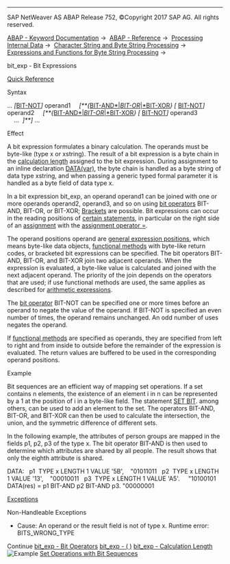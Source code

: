   

* * *

SAP NetWeaver AS ABAP Release 752, ©Copyright 2017 SAP AG. All rights reserved.

[ABAP - Keyword Documentation](javascript:call_link\('abenabap.htm'\)) →  [ABAP - Reference](javascript:call_link\('abenabap_reference.htm'\)) →  [Processing Internal Data](javascript:call_link\('abenabap_data_working.htm'\)) →  [Character String and Byte String Processing](javascript:call_link\('abenabap_data_string.htm'\)) →  [Expressions and Functions for Byte String Processing](javascript:call_link\('abenbyte_processing_expr_func.htm'\)) → 

bit\_exp - Bit Expressions

[Quick Reference](javascript:call_link\('abenbit_exp_shortref.htm'\))

Syntax

... *\[*[BIT-NOT](javascript:call_link\('abenbit_operators.htm'\))*\]* operand1
    *\[**{*[BIT-AND*|*BIT-OR*|*BIT-XOR](javascript:call_link\('abenbit_operators.htm'\))*}* *\[* [BIT-NOT](javascript:call_link\('abenbit_operators.htm'\))*\]* operand2
    *\[**{*[BIT-AND*|*BIT-OR*|*BIT-XOR](javascript:call_link\('abenbit_operators.htm'\))*}* *\[* [BIT-NOT](javascript:call_link\('abenbit_operators.htm'\))*\]* operand3
    ...  *\]**\]* ...

Effect

A bit expression formulates a binary calculation. The operands must be byte-like (type x or xstring). The result of a bit expression is a byte chain in the [calculation length](javascript:call_link\('abenbitexp_length.htm'\)) assigned to the bit expression. During assignment to an inline declaration [DATA(var)](javascript:call_link\('abendata_inline.htm'\)), the byte chain is handled as a byte string of data type xstring, and when passing a generic typed formal parameter it is handled as a byte field of data type x.

In a bit expression bit\_exp, an operand operand1 can be joined with one or more operands operand2, operand3, and so on using [bit operators](javascript:call_link\('abenbit_operators.htm'\)) BIT-AND, BIT-OR, or BIT-XOR; [Brackets](javascript:call_link\('abenbit_brackets.htm'\)) are possible. Bit expressions can occur in the reading positions of [certain statements](javascript:call_link\('abenexpression_positions.htm'\)), in particular on the right side of an [assignment](javascript:call_link\('abenequals_bit_expr.htm'\)) with the [assignment operator \=](javascript:call_link\('abenequals_operator.htm'\)).

The operand positions operand are [general expression positions](javascript:call_link\('abengeneral_expr_position_glosry.htm'\) "Glossary Entry"), which means byte-like data objects, [functional methods](javascript:call_link\('abenfunctional_method_glosry.htm'\) "Glossary Entry") with byte-like return codes, or bracketed bit expressions can be specified. The bit operators BIT-AND, BIT-OR, and BIT-XOR join two adjacent operands. When the expression is evaluated, a byte-like value is calculated and joined with the next adjacent operand. The priority of the join depends on the operators that are used; if use functional methods are used, the same applies as described for [arithmetic expressions](javascript:call_link\('abapcompute_arith.htm'\)).

The [bit operator](javascript:call_link\('abenbit_operators.htm'\)) BIT-NOT can be specified one or more times before an operand to negate the value of the operand. If BIT-NOT is specified an even number of times, the operand remains unchanged. An odd number of uses negates the operand.

If [functional methods](javascript:call_link\('abenfunctional_method_glosry.htm'\) "Glossary Entry") are specified as operands, they are specified from left to right and from inside to outside before the remainder of the expression is evaluated. The return values are buffered to be used in the corresponding operand positions.

Example

Bit sequences are an efficient way of mapping set operations. If a set contains n elements, the existence of an element i in n can be represented by a 1 at the position of i in a byte-like field. The statement [SET BIT](javascript:call_link\('abapset_bit.htm'\)). among others, can be used to add an element to the set. The operators BIT-AND, BIT-OR, and BIT-XOR can then be used to calculate the intersection, the union, and the symmetric difference of different sets.

In the following example, the attributes of person groups are mapped in the fields p1, p2, p3 of the type x. The bit operator BIT-AND is then used to determine which attributes are shared by all people. The result shows that only the eighth attribute is shared.

DATA:
  p1  TYPE x LENGTH 1 VALUE '5B',    "01011011
  p2  TYPE x LENGTH 1 VALUE '13',    "00010011
  p3  TYPE x LENGTH 1 VALUE 'A5'.     "10100101
DATA(res) = p1 BIT-AND p2 BIT-AND p3. "00000001

[Exceptions](javascript:call_link\('abenabap_language_exceptions.htm'\))

Non-Handleable Exceptions

-   Cause: An operand or the result field is not of type x.
    Runtime error: BITS\_WRONG\_TYPE
    

Continue
[bit\_exp - Bit Operators](javascript:call_link\('abenbit_operators.htm'\))
[bit\_exp - ( )](javascript:call_link\('abenbit_brackets.htm'\))
[bit\_exp - Calculation Length](javascript:call_link\('abenbitexp_length.htm'\))
![Example](exa.gif "Example") [Set Operations with Bit Sequences](javascript:call_link\('abendata_bit_abexa.htm'\))
